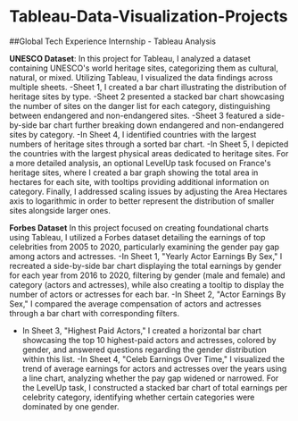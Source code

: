 # Tableau-Data-Visualization-Projects
##Global Tech Experience Internship - Tableau Analysis

**UNESCO Dataset**: 
In this project for Tableau, I analyzed a dataset containing UNESCO's world heritage sites, categorizing them as cultural, natural, or mixed. Utilizing Tableau, I visualized the data findings across multiple sheets. 
-Sheet 1, I created a bar chart illustrating the distribution of heritage sites by type. 
-Sheet 2 presented a stacked bar chart showcasing the number of sites on the danger list for each category, distinguishing between endangered and non-endangered sites. 
-Sheet 3 featured a side-by-side bar chart further breaking down endangered and non-endangered sites by category. 
-In Sheet 4, I identified countries with the largest numbers of heritage sites through a sorted bar chart. 
-In Sheet 5, I depicted the countries with the largest physical areas dedicated to heritage sites. For a more detailed analysis, an optional LevelUp task focused on France's heritage sites, where I created a bar graph showing the total area in hectares for each site, with tooltips providing additional information on category. Finally, I addressed scaling issues by adjusting the Area Hectares axis to logarithmic in order to better represent the distribution of smaller sites alongside larger ones.

**Forbes Dataset**
In this project  focused on creating foundational charts using Tableau, I utilized a Forbes dataset detailing the earnings of top celebrities from 2005 to 2020, particularly examining the gender pay gap among actors and actresses. 
-In Sheet 1, "Yearly Actor Earnings By Sex," I recreated a side-by-side bar chart displaying the total earnings by gender for each year from 2016 to 2020, filtering by gender (male and female) and category (actors and actresses), while also creating a tooltip to display the number of actors or actresses for each bar. 
-In Sheet 2, "Actor Earnings By Sex," I compared the average compensation of actors and actresses through a bar chart with corresponding filters. 
- In Sheet 3, "Highest Paid Actors," I created a horizontal bar chart showcasing the top 10 highest-paid actors and actresses, colored by gender, and answered questions regarding the gender distribution within this list.
-In Sheet 4, "Celeb Earnings Over Time," I visualized the trend of average earnings for actors and actresses over the years using a line chart, analyzing whether the pay gap widened or narrowed. For the LevelUp task, I constructed a stacked bar chart of total earnings per celebrity category, identifying whether certain categories were dominated by one gender.
